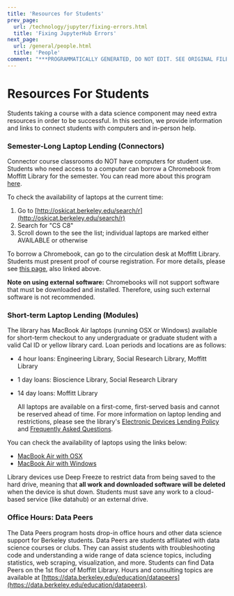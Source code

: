 ```yaml
---
title: 'Resources for Students'
prev_page:
  url: /technology/jupyter/fixing-errors.html
  title: 'Fixing JupyterHub Errors'
next_page:
  url: /general/people.html
  title: 'People'
comment: "***PROGRAMMATICALLY GENERATED, DO NOT EDIT. SEE ORIGINAL FILES IN /content***"
---
```

# Resources For Students

Students taking a course with a data science component may need extra resources in order to be successful. In this section, we provide information and links to connect students with computers and in-person help.

### Semester-Long Laptop Lending \(Connectors\)

Connector course classrooms do NOT have computers for student use. Students who need access to a computer can borrow a Chromebook from Moffitt Library for the semester. You can read more about this program [here](https://data.berkeley.edu/news/data-science-students-can-borrow-laptops-semester).

To check the availability of laptops at the current time:

1. Go to [http://oskicat.berkeley.edu/search/r](http://oskicat.berkeley.edu/search/r)
2. Search for "CS C8"
3. Scroll down to the see the list; individual laptops are marked either AVAILABLE or otherwise

To borrow a Chromebook, can go to the circulation desk at Moffitt Library. Students must present proof of course registration. For more details, please see [this page](https://data.berkeley.edu/news/data-science-students-can-borrow-laptops-semester), also linked above.

**Note on using external software:** Chromebooks will not support software that must be downloaded and installed. Therefore, using such external software is not recommended.

### Short-term Laptop Lending \(Modules\)

The library has MacBook Air laptops \(running OSX or Windows\) available for short-term checkout to any undergraduate or graduate student with a valid Cal ID or yellow library card. Loan periods and locations are as follows:

* 4 hour loans:  Engineering Library, Social Research Library, Moffitt Library
* 1 day loans:  Bioscience Library, Social Research Library
* 14 day loans:  Moffitt Library

  All laptops are available on a first-come, first-served basis and cannot be reserved ahead of time. For more information on laptop lending and restrictions, please see the library's [Electronic Devices Lending Policy](http://www.lib.berkeley.edu/using-the-libraries/laptop-lending) and [Frequently Asked Questions](http://www.lib.berkeley.edu/about/faq?faq_category=239).

You can check the availability of laptops using the links below:

* [MacBook Air with OSX](http://oskicat.berkeley.edu/record=b21338181~S1)
* [MacBook Air with Windows](http://oskicat.berkeley.edu/record=b21338184~S1)

Library devices use Deep Freeze to restrict data from being saved to the hard drive, meaning that **all work and downloaded software will be deleted** when the device is shut down. Students must save any work to a cloud-based service \(like datahub\) or an external drive.

### Office Hours: Data Peers

The Data Peers program hosts drop-in office hours and other data science support for Berkeley students. Data Peers are students affiliated with data science courses or clubs. They can assist students with troubleshooting code and understanding a wide range of data science topics, including statistics, web scraping, visualization, and more. Students can find Data Peers on the 1st floor of Moffitt Library. Hours and consulting topics are available at [https://data.berkeley.edu/education/datapeers](https://data.berkeley.edu/education/datapeers).
